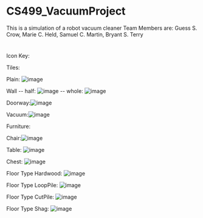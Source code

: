 # CS499_VacuumProject
This is a simulation of a robot vacuum cleaner
Team Members are: Guess S. Crow, Marie C. Held, Samuel C. Martin, Bryant S. Terry 

# 
Icon Key:

Tiles:

Plain: ![image](https://user-images.githubusercontent.com/70613399/164985564-0e04d62d-6e3d-480a-a0ec-66cae3c908c8.png)

Wall -- half:  ![image](https://user-images.githubusercontent.com/70613399/164985437-ee9ff4bd-3a2c-42e7-98aa-94cd6f696e74.png)
     -- whole: ![image](https://user-images.githubusercontent.com/70613399/164985645-6611ee08-e001-4584-bf02-a7c2a6d45b50.png)

 
Doorway:![image](https://user-images.githubusercontent.com/70613399/164985369-07e24608-5c87-4782-a090-dea8b48c545c.png)

Vacuum:![image](https://user-images.githubusercontent.com/70613399/164986920-74dba9b0-8f11-4196-9bc3-3e09de35c4f2.png)


Furniture:

Chair:![image](https://user-images.githubusercontent.com/70613399/164985332-242e0555-6d1e-4834-b8c8-51d40be525d9.png)

Table: ![image](https://user-images.githubusercontent.com/70613399/164985805-f521c9f0-b88e-44ed-a3bf-13d4df57ee41.png)

Chest: ![image](https://user-images.githubusercontent.com/70613399/164985347-335c3097-2779-4fb3-b4c2-11ab34aa26ba.png)


Floor Type Hardwood: ![image](https://user-images.githubusercontent.com/70613399/164985486-8fb3c9f0-54ac-49bd-949f-bc1c683bd6f8.png)

Floor Type LoopPile: ![image](https://user-images.githubusercontent.com/70613399/164986903-80a605d9-d4a8-4a57-83b5-3b737dd5213b.png)

Floor Type CutPile:  ![image](https://user-images.githubusercontent.com/70613399/164985289-6a98df81-b7ac-4a43-a0c1-a05154f5e729.png)

Floor Type Shag: ![image](https://user-images.githubusercontent.com/70613399/164986889-d0ed9f84-df24-4b0d-bcce-1b1968b0c0dc.png)


#
